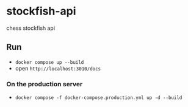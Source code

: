 # stockfish-api
chess stockfish api

## Run
- `docker compose up --build`
- open `http://localhost:3010/docs`

### On the production server
- `docker compose -f docker-compose.production.yml up -d --build`
